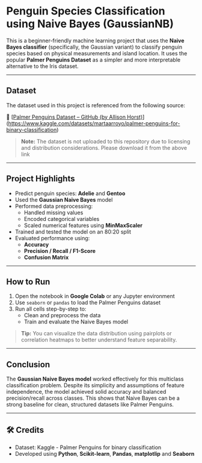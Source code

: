#  Penguin Species Classification using Naive Bayes (GaussianNB)

This is a beginner-friendly machine learning project that uses the **Naive Bayes classifier** (specifically, the Gaussian variant) to classify penguin species based on physical measurements and island location. It uses the popular **Palmer Penguins Dataset** as a simpler and more interpretable alternative to the Iris dataset.

---

##  Dataset

The dataset used in this project is referenced from the following source:

🔗 [[Palmer Penguins Dataset – GitHub (by Allison Horst)](https://github.com/allisonhorst/palmerpenguins)](https://www.kaggle.com/datasets/martaarroyo/palmer-penguins-for-binary-classification)


> **Note:** The dataset is not uploaded to this repository due to licensing and distribution considerations. Please download it from the above link 

---

##  Project Highlights

- Predict penguin species: **Adelie** and **Gentoo**
- Used the **Gaussian Naive Bayes** model
- Performed data preprocessing:
  - Handled missing values
  - Encoded categorical variables
  - Scaled numerical features using **MinMaxScaler**
- Trained and tested the model on an 80:20 split
- Evaluated performance using:
  - **Accuracy**
  - **Precision / Recall / F1-Score**
  - **Confusion Matrix**

---

##  How to Run

1. Open the notebook in **Google Colab** or any Jupyter environment  
2. Use `seaborn` or `pandas` to load the Palmer Penguins dataset  
3. Run all cells step-by-step to:
   - Clean and preprocess the data
   - Train and evaluate the Naive Bayes model

>  **Tip:** You can visualize the data distribution using pairplots or correlation heatmaps to better understand feature separability.

---

##  Conclusion

The **Gaussian Naive Bayes model** worked effectively for this multiclass classification problem. Despite its simplicity and assumptions of feature independence, the model achieved solid accuracy and balanced precision/recall across classes. This shows that Naive Bayes can be a strong baseline for clean, structured datasets like Palmer Penguins.

---

## 🛠️ Credits

- Dataset: Kaggle - Palmer Penguins for binary classification  
- Developed using **Python**, **Scikit-learn**, **Pandas**, **matplotlip** and **Seaborn**
